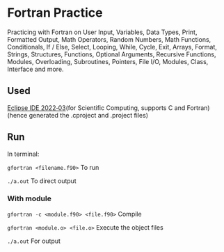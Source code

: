 # Fortran Practice
 Practicing with Fortran on User Input, Variables, Data Types, Print, Formatted Output, Math Operators, Random Numbers, Math Functions, Conditionals, If / Else, Select, Looping, While, Cycle, Exit, Arrays, Format, Strings, Structures, Functions, Optional Arguments, Recursive Functions, Modules, Overloading, Subroutines, Pointers, File I/O, Modules, Class, Interface and more.

## Used 

[Eclipse IDE 2022‑03](https://www.eclipse.org/downloads/)(for Scientific Computing, supports C and Fortran) (hence generated the .cproject and .project files)

## Run

In terminal:

`gfortran <filename.f90>` To run

`./a.out` To direct output

### With module

`gfortran -c <module.f90> <file.f90>` Compile

`gfortran <module.o> <file.o>` Execute the object files

`./a.out` For output

